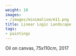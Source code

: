 ```yaml
---
weight: 18
images:
- /images/minimalism/m11.png
title: Linear Logic Landscape
tags:
- paintings
---
```

Oil on canvas, 75x110cm, 2017
